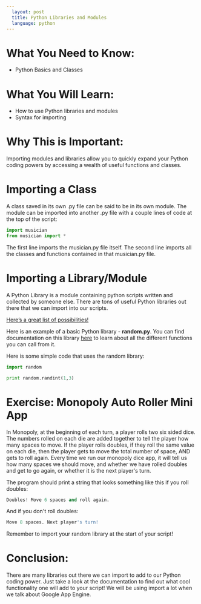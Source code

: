 ```yaml
---
  layout: post
  title: Python Libraries and Modules
  language: python
---
```

# What You Need to Know:
+ Python Basics and Classes

# What You Will Learn:
+ How to use Python libraries and modules
+ Syntax for importing

# Why This is Important:
Importing modules and libraries allow you to quickly expand your Python coding powers by accessing a wealth of useful functions and classes.

# Importing a Class
A class saved in its own .py file can be said to be in its own module. The module can be imported into another .py file with a couple lines of code at the top of the script:

```python
import musician
from musician import *
```

The first line imports the musician.py file itself. The second line imports all the classes and functions contained in that musician.py file.


# Importing a Library/Module
A Python Library is a module containing python scripts written and collected by someone else. There are tons of useful Python libraries out there that we can import into our scripts.

 <a href="http://pythontips.com/2013/07/30/20-python-libraries-you-cant-live-without/">Here’s a great list of possibilities! </a>

Here is an example of a basic Python library - **random.py**. You can find documentation on this library <a href="https://docs.python.org/2/library/random.html">here</a> to learn about all the different functions you can call from it.

Here is some simple code that uses the random library:

```python
import random

print random.randint(1,3)
```

# Exercise: Monopoly Auto Roller Mini App
In Monopoly, at the beginning of each turn, a player rolls two six sided dice. The numbers rolled on each die are added together to tell the player how many spaces to move. If the player rolls doubles, if they roll the same value on each die, then the player gets to move the total number of space, AND gets to roll again. Every time we run our monopoly dice app, it will tell us how many spaces we should move, and whether we have rolled doubles and get to go again, or whether it is the next player's turn.

The program should print a string that looks something like this if you roll doubles:
```python
Doubles! Move 6 spaces and roll again.
```

And if you don't roll doubles:

```python
Move 8 spaces. Next player's turn!
```

Remember to import your random library at the start of your script!

# Conclusion:
There are many libraries out there we can import to add to our Python coding power. Just take a look at the documentation to find out what cool functionality one will add to your script! We will be using import a lot when we talk about Google App Engine.
